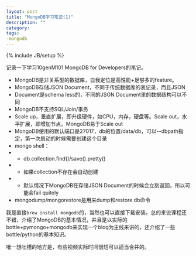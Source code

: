 ```yaml
---
layout: post
title: "MongoDB学习笔记(1)"
description: ""
category: 
tags:
-mongodb
---
```

{% include JB/setup %}

记录一下学习10genM101 MongoDB for Developers的笔记。 
 
* MongoDB是非关系型的数据库，自我定位是高性能+足够多的feature。  
* MongoDB存储JSON Document，不同于传统数据库的表记录，而且JSON
* Document是schema less的，不同的JSON Document里的数据结构可以不同  
* MongoDB不支持SQL/Join/事务  
* Scale up，垂直扩展，即升级硬件，如CPU，内存，硬盘等。Scale out，水平扩展，即增加节点。MongoDB易于Scale out  
* MongoDB使用的默认端口是27017，db的位置/data/db，可以--dbpath指定，第一次启动的时候需要创建这个目录  
* mongo shell：
* - db.collection.find()/save().pretty()
* - 如果collection不存在会自动创建
* - 默认情况下MongoDB在存储JSON Document的时候会立刻返回，所以可能会fail quitely
*  mongodump/mongorestore是用来dump和restore db命令

我是直接`brew install mongodb`的，当然也可以直接下载安装。总的来说课程还不错，介绍了MongoDB的基本情况，并且是以实际的bottle+pymongo+mongodb来实现一个blog为主线来讲的，还介绍了一些bottle/python的基本知识。

唯一想吐槽的地方是，有些视频实际时间很短可以适当合并的。